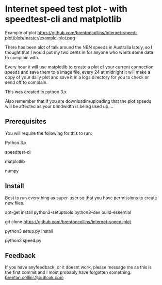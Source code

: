 # Internet speed test plot - with speedtest-cli and matplotlib
Example of plot https://github.com/brentoncollins/internet-speed-plot/blob/master/example-plot.png

There has been alot of talk around the NBN speeds in Australia lately, so I thought that I would put my two cents
in for anyone who wants some data to complain with. 

Every hour it will use matplotlib to create a plot of your current connection speeds and save them to a image file, every 24 at midnight it will make a copy of your daily plot and save it in a logs directory for you to check or send off to complain.

This was created in python 3.x

Also remember that if you are downloadin/uploading that the plot speeds will be affected as your bandwidth is being used up....


## Prerequisites

You will require the following for this to run:

Python 3.x

speedtest-cli

matplotlib

numpy

## Install

Best to run everything as super-user so that you have permissions to create new files.

apt-get install python3-setuptools python3-dev build-essential 

git clone https://github.com/brentoncollins/internet-speed-plot

python3 setup.py install

python3 speed.py


## Feedback

If you have anyfeedback, or it doesnt work, please message me as this is the first commit and I most probably have forgotten something.
brenton.collins@outlook.com
